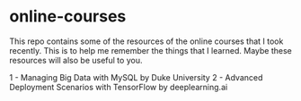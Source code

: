 # online-courses
This repo contains some of the resources of the online courses that I took recently. This is to help me remember the things that I learned. Maybe these resources will also be useful to you.

1 - Managing Big Data with MySQL by Duke University
2 - Advanced Deployment Scenarios with TensorFlow by deeplearning.ai